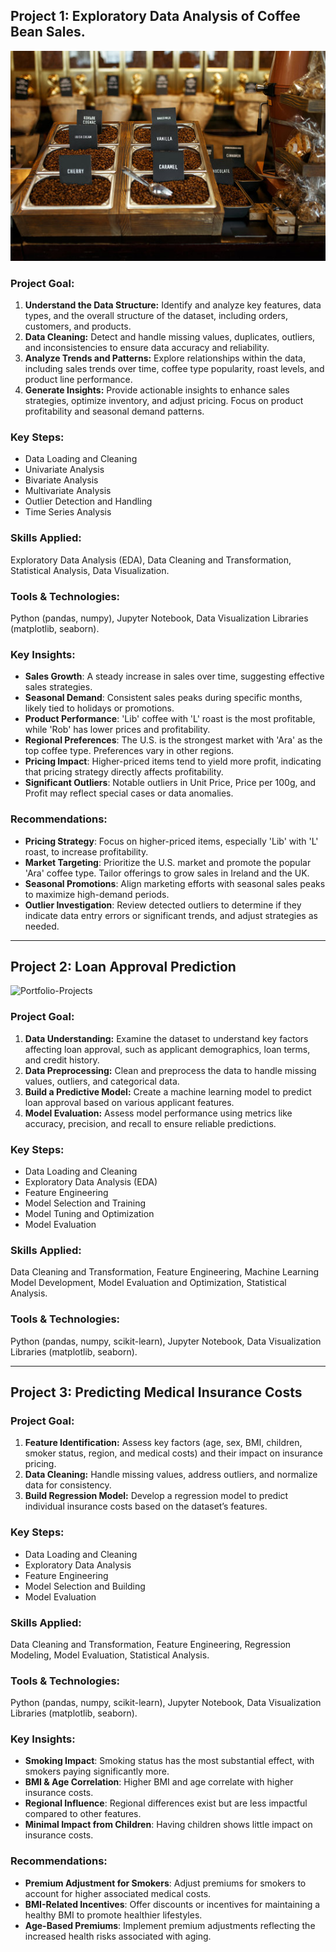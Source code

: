 ## Project 1: Exploratory Data Analysis of Coffee Bean Sales.

![Portfolio-Projects](Project%201.%20Exploratory%20Data%20Analysis%20of%20Coffee%20Bean%20Sales/coffee%20beans%20sales.jpg)

### Project Goal:
1. **Understand the Data Structure:** Identify and analyze key features, data types, and the overall structure of the dataset, including orders, customers, and products.
2. **Data Cleaning:** Detect and handle missing values, duplicates, outliers, and inconsistencies to ensure data accuracy and reliability.
3. **Analyze Trends and Patterns:** Explore relationships within the data, including sales trends over time, coffee type popularity, roast levels, and product line performance.
4. **Generate Insights:** Provide actionable insights to enhance sales strategies, optimize inventory, and adjust pricing. Focus on product profitability and seasonal demand patterns.

### Key Steps:
- Data Loading and Cleaning
- Univariate Analysis
- Bivariate Analysis
- Multivariate Analysis
- Outlier Detection and Handling
- Time Series Analysis

### Skills Applied:
Exploratory Data Analysis (EDA), Data Cleaning and Transformation, Statistical Analysis, Data Visualization.

### Tools & Technologies:
Python (pandas, numpy), Jupyter Notebook, Data Visualization Libraries (matplotlib, seaborn).

### Key Insights:
- **Sales Growth**: A steady increase in sales over time, suggesting effective sales strategies.
- **Seasonal Demand**: Consistent sales peaks during specific months, likely tied to holidays or promotions.
- **Product Performance**: 'Lib' coffee with 'L' roast is the most profitable, while 'Rob' has lower prices and profitability.
- **Regional Preferences**: The U.S. is the strongest market with 'Ara' as the top coffee type. Preferences vary in other regions.
- **Pricing Impact**: Higher-priced items tend to yield more profit, indicating that pricing strategy directly affects profitability.
- **Significant Outliers**: Notable outliers in Unit Price, Price per 100g, and Profit may reflect special cases or data anomalies.

### Recommendations:
- **Pricing Strategy**: Focus on higher-priced items, especially 'Lib' with 'L' roast, to increase profitability.
- **Market Targeting**: Prioritize the U.S. market and promote the popular 'Ara' coffee type. Tailor offerings to grow sales in Ireland and the UK.
- **Seasonal Promotions**: Align marketing efforts with seasonal sales peaks to maximize high-demand periods.
- **Outlier Investigation**: Review detected outliers to determine if they indicate data entry errors or significant trends, and adjust strategies as needed.

---
## Project 2: Loan Approval Prediction

![Portfolio-Projects](Project%202.Loan%20%20Approval%20Prediction/loan_approval_prediction.jpg)

### Project Goal:
1. **Data Understanding:** Examine the dataset to understand key factors affecting loan approval, such as applicant demographics, loan terms, and credit history.
2. **Data Preprocessing:** Clean and preprocess the data to handle missing values, outliers, and categorical data.
3. **Build a Predictive Model:** Create a machine learning model to predict loan approval based on various applicant features.
4. **Model Evaluation:** Assess model performance using metrics like accuracy, precision, and recall to ensure reliable predictions.

### Key Steps:
- Data Loading and Cleaning
- Exploratory Data Analysis (EDA)
- Feature Engineering
- Model Selection and Training
- Model Tuning and Optimization
- Model Evaluation

### Skills Applied:
Data Cleaning and Transformation, Feature Engineering, Machine Learning Model Development, Model Evaluation and Optimization, Statistical Analysis.

### Tools & Technologies:
Python (pandas, numpy, scikit-learn), Jupyter Notebook, Data Visualization Libraries (matplotlib, seaborn).

---
## Project 3: Predicting Medical Insurance Costs

### Project Goal:
1. **Feature Identification:** Assess key factors (age, sex, BMI, children, smoker status, region, and medical costs) and their impact on insurance pricing.
2. **Data Cleaning:** Handle missing values, address outliers, and normalize data for consistency.
3. **Build Regression Model:** Develop a regression model to predict individual insurance costs based on the dataset’s features.

### Key Steps:
- Data Loading and Cleaning
- Exploratory Data Analysis
- Feature Engineering
- Model Selection and Building
- Model Evaluation

### Skills Applied:
Data Cleaning and Transformation, Feature Engineering, Regression Modeling, Model Evaluation, Statistical Analysis.

### Tools & Technologies:
Python (pandas, numpy, scikit-learn), Jupyter Notebook, Data Visualization Libraries (matplotlib, seaborn).

### Key Insights:
- **Smoking Impact**: Smoking status has the most substantial effect, with smokers paying significantly more.
- **BMI & Age Correlation**: Higher BMI and age correlate with higher insurance costs.
- **Regional Influence**: Regional differences exist but are less impactful compared to other features.
- **Minimal Impact from Children**: Having children shows little impact on insurance costs.

### Recommendations:
- **Premium Adjustment for Smokers**: Adjust premiums for smokers to account for higher associated medical costs.
- **BMI-Related Incentives**: Offer discounts or incentives for maintaining a healthy BMI to promote healthier lifestyles.
- **Age-Based Premiums**: Implement premium adjustments reflecting the increased health risks associated with aging.


